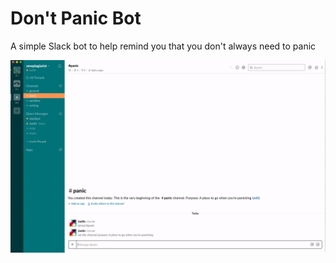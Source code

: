 # Don't Panic Bot

A simple Slack bot to help remind you that you don't always need to panic

![Don't Panic!](img/panic.gif)
